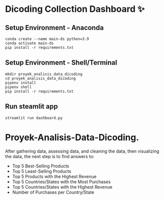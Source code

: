 # Dicoding Collection Dashboard ✨

## Setup Environment - Anaconda
```
conda create --name main-ds python=3.9
conda activate main-ds
pip install -r requirements.txt
```

## Setup Environment - Shell/Terminal
```
mkdir proyek_analisis_data_dicoding
cd proyek_analisis_data_dicoding
pipenv install
pipenv shell
pip install -r requirements.txt
```

## Run steamlit app
```
streamlit run dashboard.py
```
# Proyek-Analisis-Data-Dicoding.
After gathering data, assessing data, and cleaning the data, then visualizing the data, the next step is to find answers to:
- Top 5 Best-Selling Products
- Top 5 Least-Selling Products
- Top 5 Products with the Highest Revenue
- Top 5 Countries/States with the Most Purchases
- Top 5 Countries/States with the Highest Revenue
- Number of Purchases per Country/State
